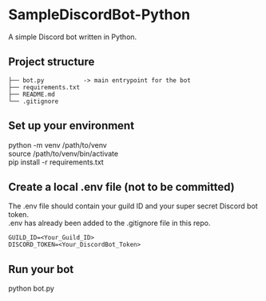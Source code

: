 # SampleDiscordBot-Python  
A simple Discord bot written in Python.

## Project structure
```
├── bot.py           -> main entrypoint for the bot
├── requirements.txt 
├── README.md
└── .gitignore
```

## Set up your environment  
python -m venv /path/to/venv  
source /path/to/venv/bin/activate  
pip install -r requirements.txt  

## Create a local .env file (not to be committed)
The .env file should contain your guild ID and your super secret Discord bot token.  
.env has already been added to the .gitignore file in this repo.  
```
GUILD_ID=<Your_Guild_ID>  
DISCORD_TOKEN=<Your_DiscordBot_Token>  
```

## Run your bot
python bot.py
